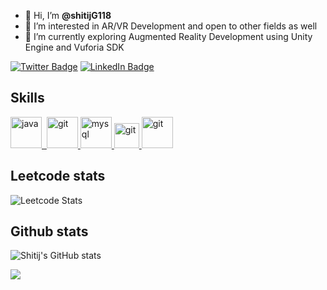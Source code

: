 - 👋 Hi, I’m <strong> @shitijG118 </strong>
- 👀 I’m interested in AR/VR Development and open to other fields as well
- 🌱 I’m currently exploring Augmented Reality Development using Unity Engine and Vuforia SDK

[![Twitter Badge](https://img.shields.io/badge/Twitter-Profile-informational?style=flat&logo=twitter&logoColor=white&color=1CA2F1)](https://x.com/shitij_gaur)
[![LinkedIn Badge](https://img.shields.io/badge/LinkedIn-Profile-informational?style=flat&logo=linkedin&logoColor=white&color=0D76A8)](https://www.linkedin.com/in/shitij-gaur18/)

## Skills

<a href="https://www.java.com/en/" target="_blank" rel="noreferrer"><img src="https://www.vectorlogo.zone/logos/java/java-icon.svg" alt="java" height="50"/> </a><a href="https://isocpp.org/" target="_blank" rel="noreferrer"><img src="https://upload.wikimedia.org/wikipedia/commons/1/18/ISO_C%2B%2B_Logo.svg" alt="c++" height="0"/> </a>
<a href="https://unity.com/](https://learn.microsoft.com/en-us/dotnet/csharp/" target="_blank" rel="noreferrer"> <img src="https://upload.wikimedia.org/wikipedia/commons/4/4f/Csharp_Logo.png" alt="git" width="50" height="50"/> </a> 
<a href="https://www.mysql.com/" target="_blank" rel="noreferrer"><img src="https://www.vectorlogo.zone/logos/mysql/mysql-ar21.svg" alt="mysql" height="50"/> </a>
<a href="https://git-scm.com/" target="_blank" rel="noreferrer"> <img src="https://www.vectorlogo.zone/logos/git-scm/git-scm-icon.svg" alt="git" width="40" height="40"/> </a> 
<a href="https://unity.com/" target="_blank" rel="noreferrer"> <img src="https://w7.pngwing.com/pngs/426/535/png-transparent-unity-new-logo-tech-companies-thumbnail.png" alt="git" width="50" height="50"/> </a> 





## Leetcode stats

![Leetcode Stats](https://leetcard.jacoblin.cool/sgaur_18?theme=dark&font=Times_New_Roman)


## Github stats


![Shitij's GitHub stats](https://github-readme-stats.vercel.app/api?username=shitijG118&show_icons=true&theme=radical)
 <br>
<div align="center"><img src="http://github-readme-streak-stats.herokuapp.com?user=shitijG118&theme=radical&background=000000" align="left" /></div> 
<br>
<!-- <div align="center">[![Top Langs](https://github-readme-stats.vercel.app/api/top-langs/?username=satyacasm&layout=compact&theme=vision-friendly-dark)](https://github.com/anuraghazra/github-readme-stats)</div>   -->

<br/>  
<!--
**shitijG118/shitijG118** is a ✨ _special_ ✨ repository because its `README.md` (this file) appears on your GitHub profile.

Here are some ideas to get you started:

- 🔭 I’m currently working on ...
- 🌱 I’m currently learning ...
- 👯 I’m looking to collaborate on ...
- 🤔 I’m looking for help with ...
- 💬 Ask me about ...
- 📫 How to reach me: ...
- 😄 Pronouns: ...
- ⚡ Fun fact: ...
-->
